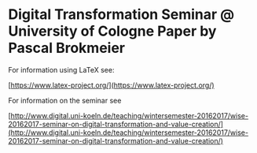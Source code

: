 # Digital Transformation Seminar @ University of Cologne Paper by Pascal Brokmeier

For information using LaTeX see: 

[https://www.latex-project.org/](https://www.latex-project.org/)

For information on the seminar see 

[http://www.digital.uni-koeln.de/teaching/wintersemester-20162017/wise-20162017-seminar-on-digital-transformation-and-value-creation/](http://www.digital.uni-koeln.de/teaching/wintersemester-20162017/wise-20162017-seminar-on-digital-transformation-and-value-creation/)
